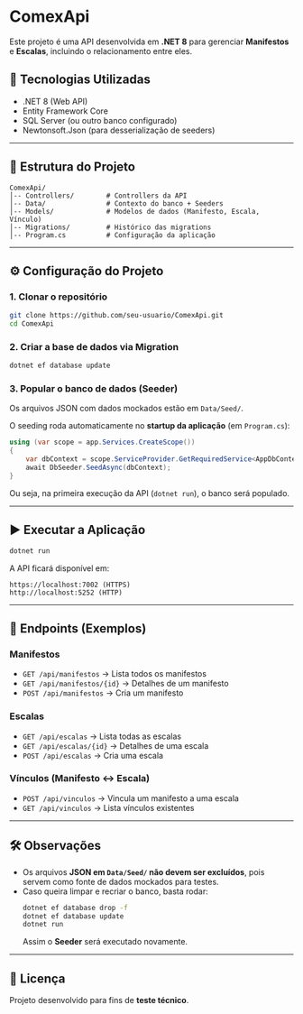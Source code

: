 ﻿# ComexApi

Este projeto é uma API desenvolvida em **.NET 8** para gerenciar **Manifestos** e **Escalas**, incluindo o relacionamento entre eles.

## 🚀 Tecnologias Utilizadas

- .NET 8 (Web API)
- Entity Framework Core
- SQL Server (ou outro banco configurado)
- Newtonsoft.Json (para desserialização de seeders)

---

## 📂 Estrutura do Projeto

```
ComexApi/
│-- Controllers/        # Controllers da API
│-- Data/               # Contexto do banco + Seeders
│-- Models/             # Modelos de dados (Manifesto, Escala, Vínculo)
│-- Migrations/         # Histórico das migrations
│-- Program.cs          # Configuração da aplicação
```

---

## ⚙️ Configuração do Projeto

### 1. Clonar o repositório
```bash
git clone https://github.com/seu-usuario/ComexApi.git
cd ComexApi
```

### 2. Criar a base de dados via Migration
```bash
dotnet ef database update
```

### 3. Popular o banco de dados (Seeder)
Os arquivos JSON com dados mockados estão em `Data/Seed/`.

O seeding roda automaticamente no **startup da aplicação** (em `Program.cs`):
```csharp
using (var scope = app.Services.CreateScope())
{
    var dbContext = scope.ServiceProvider.GetRequiredService<AppDbContext>();
    await DbSeeder.SeedAsync(dbContext);
}
```

Ou seja, na primeira execução da API (`dotnet run`), o banco será populado.

---

## ▶️ Executar a Aplicação

```bash
dotnet run
```

A API ficará disponível em:
```
https://localhost:7002 (HTTPS)
http://localhost:5252 (HTTP)
```

---

## 📌 Endpoints (Exemplos)

### Manifestos
- `GET /api/manifestos` → Lista todos os manifestos
- `GET /api/manifestos/{id}` → Detalhes de um manifesto
- `POST /api/manifestos` → Cria um manifesto

### Escalas
- `GET /api/escalas` → Lista todas as escalas
- `GET /api/escalas/{id}` → Detalhes de uma escala
- `POST /api/escalas` → Cria uma escala

### Vínculos (Manifesto ↔ Escala)
- `POST /api/vinculos` → Vincula um manifesto a uma escala
- `GET /api/vinculos` → Lista vínculos existentes

---

## 🛠️ Observações

- Os arquivos **JSON em `Data/Seed/` não devem ser excluídos**, pois servem como fonte de dados mockados para testes.  
- Caso queira limpar e recriar o banco, basta rodar:
  ```bash
  dotnet ef database drop -f
  dotnet ef database update
  dotnet run
  ```
  Assim o **Seeder** será executado novamente.

---

## 📜 Licença

Projeto desenvolvido para fins de **teste técnico**.
